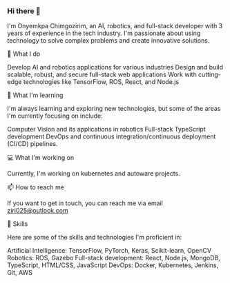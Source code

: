 ### Hi there 👋

I'm Onyemkpa Chimgozirim, an AI, robotics, and full-stack developer with 3 years of experience in the tech industry. I'm passionate about using technology to solve complex problems and create innovative solutions.

🔭 What I do

Develop AI and robotics applications for various industries
Design and build scalable, robust, and secure full-stack web applications
Work with cutting-edge technologies like TensorFlow, ROS, React, and Node.js

🌱 What I'm learning

I'm always learning and exploring new technologies, but some of the areas I'm currently focusing on include:

Computer Vision and its applications in robotics
Full-stack TypeScript development
DevOps and continuous integration/continuous deployment (CI/CD) pipelines.

💻 What I'm working on

Currently, I'm working on kubernetes and autoware projects.

📫 How to reach me

If you want to get in touch, you can reach me via email ziri025@outlook.com 

🚀 Skills

Here are some of the skills and technologies I'm proficient in:

Artificial Intelligence: TensorFlow, PyTorch, Keras, Scikit-learn, OpenCV
Robotics: ROS, Gazebo
Full-stack development: React, Node.js,  MongoDB, TypeScript, HTML/CSS, JavaScript
DevOps: Docker, Kubernetes, Jenkins, Git, AWS
